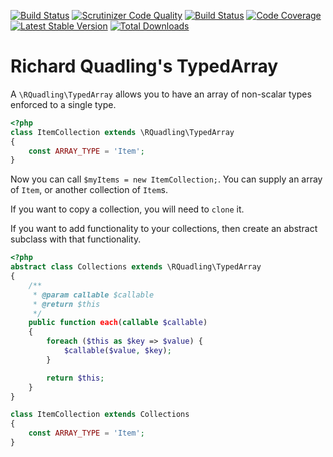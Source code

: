 [![Build Status](https://travis-ci.org/rquadling/typed-array.png?branch=master)](https://travis-ci.org/rquadling/typed-array)
[![Scrutinizer Code Quality](https://scrutinizer-ci.com/g/rquadling/typed-array/badges/quality-score.png?b=master)](https://scrutinizer-ci.com/g/rquadling/typed-array/?branch=master)
[![Build Status](https://scrutinizer-ci.com/g/rquadling/typed-array/badges/build.png?b=master)](https://scrutinizer-ci.com/g/rquadling/typed-array/build-status/master)
[![Code Coverage](https://scrutinizer-ci.com/g/rquadling/typed-array/badges/coverage.png?b=master)](https://scrutinizer-ci.com/g/rquadling/typed-array/?branch=master)
[![Latest Stable Version](https://poser.pugx.org/rquadling/typed-array/version.png)](https://packagist.org/packages/rquadling/typed-array)
[![Total Downloads](https://poser.pugx.org/rquadling/typed-array/d/total.png)](https://packagist.org/packages/rquadling/typed-array)

Richard Quadling's TypedArray
=============================

A `\RQuadling\TypedArray` allows you to have an array of non-scalar types enforced to a single type.

```php
<?php
class ItemCollection extends \RQuadling\TypedArray
{
    const ARRAY_TYPE = 'Item';
}
```

Now you can call `$myItems = new ItemCollection;`. You can supply an array of `Item`, or another collection of `Item`s.

If you want to copy a collection, you will need to `clone` it.

If you want to add functionality to your collections, then create an abstract subclass with that functionality.

```php
<?php
abstract class Collections extends \RQuadling\TypedArray
{
    /**
     * @param callable $callable
     * @return $this
     */
    public function each(callable $callable)
    {
        foreach ($this as $key => $value) {
            $callable($value, $key);
        }

        return $this;
    }
}

class ItemCollection extends Collections
{
    const ARRAY_TYPE = 'Item';
}
```
